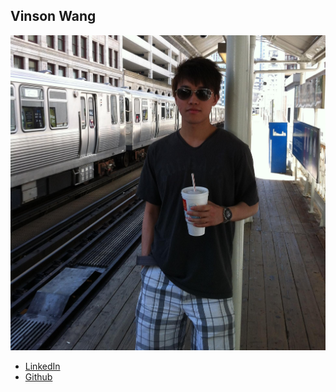 Vinson Wang
-----------

![](photos/vinson-wang.JPG)

* [LinkedIn](https://www.linkedin.com/in/xiyivinsonwang/)
* [Github](https://github.com/vinsonwxy)
